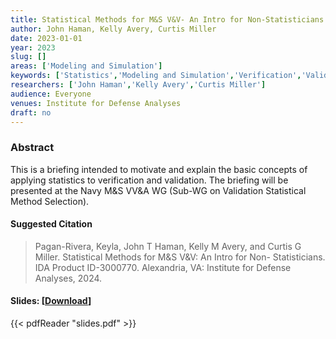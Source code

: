 ```yaml
---
title: Statistical Methods for M&S V&V- An Intro for Non-Statisticians
author: John Haman, Kelly Avery, Curtis Miller
date: 2023-01-01
year: 2023
slug: []
areas: ['Modeling and Simulation']
keywords: ['Statistics','Modeling and Simulation','Verification','Validation','and Accreditation']
researchers: ['John Haman','Kelly Avery','Curtis Miller']
audience: Everyone
venues: Institute for Defense Analyses
draft: no
---
```




### Abstract
This is a briefing intended to motivate and explain the basic concepts of applying statistics to verification and validation. The briefing will be presented at the Navy M&S VV&A WG (Sub-WG on Validation Statistical Method Selection).

#### Suggested Citation
> Pagan-Rivera, Keyla, John T Haman, Kelly M Avery, and Curtis G Miller. Statistical Methods for M&S V&V: An Intro for Non- Statisticians. IDA Product ID-3000770. Alexandria, VA: Institute for Defense Analyses, 2024.

#### Slides: [[Download](slides.pdf)]
{{< pdfReader "slides.pdf" >}}




